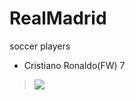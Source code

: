 # RealMadrid
soccer players

- Cristiano Ronaldo(FW)
7

> <img src=http://cfile22.uf.tistory.com/image/27511044571A615106503F>
